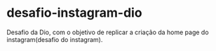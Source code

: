 # desafio-instagram-dio
Desafio da Dio, com o objetivo de replicar a criação da home page do instagram(desafio do instagram).
